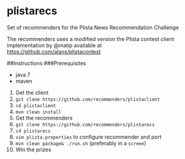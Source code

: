 plistarecs
==========

Set of recommenders for the Plista News Recommendation Challenge

The recommenders uses a modified version the Plista contest client implementation by @matip available at
https://github.com/alans/plistacontest

##Instructions
###Prerequisites
* java 7
* maven

1. Get the client
  1. ```git clone https://github.com/recommenders/plistaclient```
  2. ```cd plistaclient```
  3. ```mvn clean install```
2. Get the recommenders
  1. ```git clone https://github.com/recommenders/plistarecs```
  2. ```cd plistarecs```
  3. ```vim plista.properties``` to configure recommender and port
  4. ```mvn clean package& ./run.sh``` (preferably in a ```screen```)
3. Win the prizes
